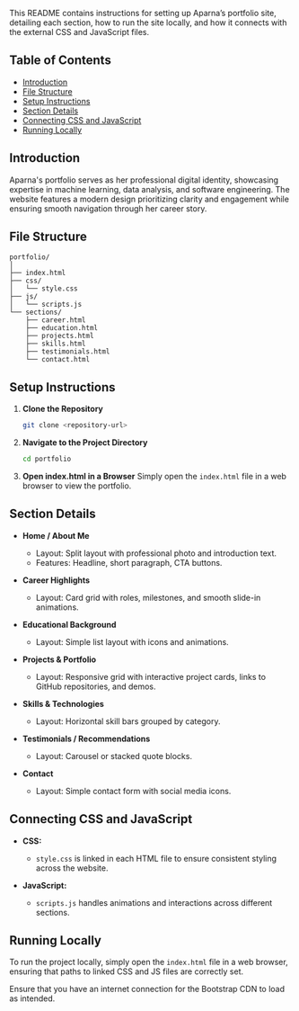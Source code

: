 
This README contains instructions for setting up Aparna’s portfolio site, detailing each section, how to run the site locally, and how it connects with the external CSS and JavaScript files.

## Table of Contents
- [Introduction](#introduction)
- [File Structure](#file-structure)
- [Setup Instructions](#setup-instructions)
- [Section Details](#section-details)
- [Connecting CSS and JavaScript](#connecting-css-and-javascript)
- [Running Locally](#running-locally)

## Introduction
Aparna's portfolio serves as her professional digital identity, showcasing expertise in machine learning, data analysis, and software engineering. The website features a modern design prioritizing clarity and engagement while ensuring smooth navigation through her career story.

## File Structure

```
portfolio/
│
├── index.html
├── css/
│   └── style.css
├── js/
│   └── scripts.js
└── sections/
    ├── career.html
    ├── education.html
    ├── projects.html
    ├── skills.html
    ├── testimonials.html
    └── contact.html
```

## Setup Instructions

1. **Clone the Repository**
   ```bash
   git clone <repository-url>
   ```

2. **Navigate to the Project Directory**
   ```bash
   cd portfolio
   ```

3. **Open index.html in a Browser**
   Simply open the `index.html` file in a web browser to view the portfolio.

## Section Details

- **Home / About Me**
  - Layout: Split layout with professional photo and introduction text.
  - Features: Headline, short paragraph, CTA buttons.

- **Career Highlights**
  - Layout: Card grid with roles, milestones, and smooth slide-in animations.

- **Educational Background**
  - Layout: Simple list layout with icons and animations.

- **Projects & Portfolio**
  - Layout: Responsive grid with interactive project cards, links to GitHub repositories, and demos.

- **Skills & Technologies**
  - Layout: Horizontal skill bars grouped by category.

- **Testimonials / Recommendations**
  - Layout: Carousel or stacked quote blocks.

- **Contact**
  - Layout: Simple contact form with social media icons.

## Connecting CSS and JavaScript

- **CSS:**
  - `style.css` is linked in each HTML file to ensure consistent styling across the website.

- **JavaScript:**
  - `scripts.js` handles animations and interactions across different sections.

## Running Locally

To run the project locally, simply open the `index.html` file in a web browser, ensuring that paths to linked CSS and JS files are correctly set.

Ensure that you have an internet connection for the Bootstrap CDN to load as intended.